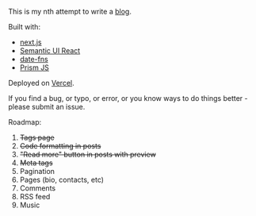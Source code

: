 This is my nth attempt to write a [blog](https://barhamon.com/). 

Built with:
* [next.js](https://nextjs.org/)
* [Semantic UI React](https://react.semantic-ui.com/)
* [date-fns](https://date-fns.org/) 
* [Prism JS](https://prismjs.com/index.html)

Deployed on [Vercel](https://vercel.com/).

If you find a bug, or typo, or error, or you know ways to do things better - please submit an issue.

Roadmap:

1. ~~Tags page~~
1. ~~Code formatting in posts~~
1. ~~"Read more" button in posts with preview~~
1. ~~Meta tags~~
1. Pagination
1. Pages (bio, contacts, etc)
1. Comments
1. RSS feed
1. Music
